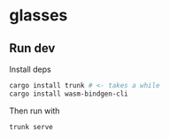 # glasses

## Run dev

Install deps

```bash
cargo install trunk # <- takes a while
cargo install wasm-bindgen-cli
```

Then run with

```bash
trunk serve
```
